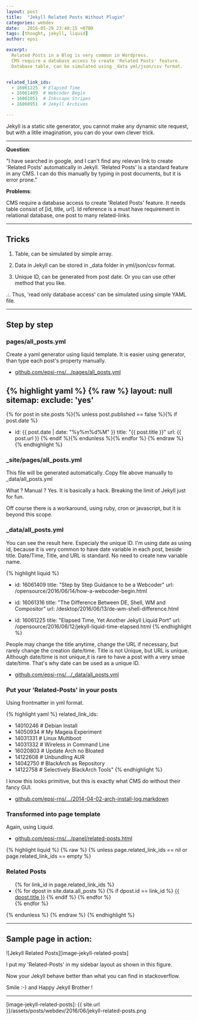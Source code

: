 ```yaml
---
layout: post
title:  "Jekyll Related Posts Without Plugin"
categories: webdev
date:   2016-05-29 23:48:15 +0700
tags: [thought, jekyll, liquid]
author: epsi

excerpt:
  Related Posts in a Blog is very common in Wordpress.
  CMS require a database access to create 'Related Posts' feature. 
  Database table, can be simulated using _data yml/json/csv format.


related_link_ids: 
  - 16061225  # Elapsed Time
  - 16061409  # Webcoder Begin
  - 16061051  # Inkscape Stripes
  - 16060951  # Jekyll Archives   

---
```


Jekyll is a static site generator,
you cannot make any dynamic site request,
but with a litlle imagination, 
you can do your own clever trick.

-- -- --

**Question**:

"I have searched in google, and I can't find any relevan link 
to create 'Related Posts' automatically in Jekyll. 
'Related Posts' is a standard feature in any CMS. 
I can do this manually by typing in post documents,
but it is error prone."

**Problems**:

CMS require a database access to create 'Related Posts' feature. 
It needs table consist of [id, title, url]. 
Id reference is a must have requirement in relational database,
one post to many related-links.

-- -- --

## Tricks

1. Table, can be simulated by simple array.

2. Data in Jekyll can be stored in _data folder in yml/json/csv format.

3. Unique ID, can be generated from post date. Or you can use other method that you like.

.:. Thus, 'read only database access' can be simulated using simple YAML file.

-- -- --

## Step by step

### pages/all_posts.yml

Create a yaml generator using liquid template.
It is easier using generator, than type each post's property manually.

* [github.com/epsi-rns/.../pages/all_posts.yml][source-pages-all-posts]

{% highlight yaml %}
{% raw %}
layout: null
sitemap:
  exclude: 'yes'
---

{% for post in site.posts %}{% unless post.published == false %}{% if post.date %}
- id: {{ post.date | date: "%y%m%d%M" }}
  title: "{{ post.title }}"
  url: {{ post.url }}
{% endif %}{% endunless %}{% endfor %}
{% endraw %}
{% endhighlight %}


### _site/pages/all_posts.yml

This file will be generated automatically.
Copy file above manually to _data/all_posts.yml

What ? Manual ?
Yes. It is basically a hack. Breaking the limit of Jekyll just for fun.

Off course there is a workaround, using ruby, cron or javascript, but it is beyond this scope.

### _data/all_posts.yml

You can see the result here. Especialy the unique ID.
I'm using date as using id, because it is very common to have date variable in each post, beside title. Date/Time, Title, and URL is standard. No need to create new variable name. 

{% highlight liquid %}
- id: 16061409
  title: "Step by Step Guidance to be a Webcoder"
  url: /opensource/2016/06/14/how-a-webcoder-begin.html

- id: 16061316
  title: "The Difference Between DE, Shell, WM and Compositor"
  url: /desktop/2016/06/13/de-wm-shell-difference.html

- id: 16061225
  title: "Elapsed Time, Yet Another Jekyll Liquid Port"
  url: /opensource/2016/06/12/jekyll-liquid-time-elapsed.html
{% endhighlight %}

People may change the title anytime, change the URL if necessary, but rarely change the creation date/time. Title is not Unique, but URL is unique. Although date/time is not unique,it is rare to have a post with a very smae date/time. That's why date can be used as a unique ID.

* [github.com/epsi-rns/.../_data/all_posts.yml][source-data-all-posts]

### Put your 'Related-Posts' in your posts

Using frontmatter in yml format.

{% highlight yaml %}
related_link_ids: 
  - 14010246  # Debian Install
  - 14050934  # My Mageia Experiment
  - 14031331  # Linux Multiboot
  - 14031332  # Wireless in Command Line
  - 16020803  # Update Arch no Bloated
  - 14122608  # Unbundling AUR
  - 14042750  # BlackArch as Repository
  - 14122758  # Selectively BlackArch Tools"
{% endhighlight %}

I know this looks primitive, but this is exactly what CMS do without their fancy GUI.

* [github.com/epsi-rns/.../2014-04-02-arch-install-log.markdown][source-sample-post]

### Transformed into page template

Again, using Liquid.

* [github.com/epsi-rns/.../panel/related-posts.html][source-liquid-panel]

{% highlight liquid %}
{% raw %}
{% unless page.related_link_ids == nil or page.related_link_ids == empty %}
<div class="panel panel-primary hidden-sm">
  <div class="panel-heading">
    <h3 class="panel-title pull-left">Related Posts</h3>
    <span class="fa fa-link pull-right"></span>
    <div class="clearfix"></div>
  </div>
  <div class="panel-body">
  <ul class="recent-post">
    {% for link_id in page.related_link_ids %}
    <li>
      {% for dpost in site.data.all_posts %}
      {% if dpost.id == link_id %}
        <a href="{{ site.baseurl}}{{ dpost.url }}">{{ dpost.title }}</a>
      {% endif %}
      {% endfor %}
    </li>
    {% endfor %}
  </ul>
  </div>
</div>
{% endunless %}
{% endraw %}
{% endhighlight %}

-- -- --

## Sample page in action:

![Jekyll Related Posts][image-jekyll-related-posts]

I put my 'Related-Posts' in my sidebar layout as shown in this figure.

Now your Jekyll behave better than what you can find in stackoverflow.

Smile :-) and Happy Jekyll Brother !


---




[//]: <> ( -- -- -- links below -- -- -- )

[source-pages-all-posts]: https://github.com/epsi-rns/epsi-rns.github.io/blob/master/pages/all_posts.yml
[source-data-all-posts]: https://github.com/epsi-rns/epsi-rns.github.io/blob/master/_data/all_posts.yml
[source-sample-post]: https://raw.githubusercontent.com/epsi-rns/epsi-rns.github.io/master/_posts/system/2014/2014-04-02-arch-install-log.markdown
[source-liquid-panel]: https://github.com/epsi-rns/epsi-rns.github.io/blob/master/_includes/panel/related-posts.html
[image-jekyll-related-posts]: {{ site.url }}/assets/posts/webdev/2016/06/jekyll-related-posts.png

